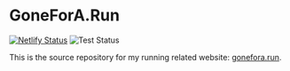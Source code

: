 # GoneForA.Run

[![Netlify Status](https://api.netlify.com/api/v1/badges/f2149f79-c71c-480c-98d0-66e917ce60cf/deploy-status)](https://app.netlify.com/sites/goneforarun/deploys) ![Test Status](https://github.com/lildude/gonefora.run/workflows/Run%20Tests/badge.svg)


This is the source repository for my running related website: [gonefora.run](https://gonefora.run).

